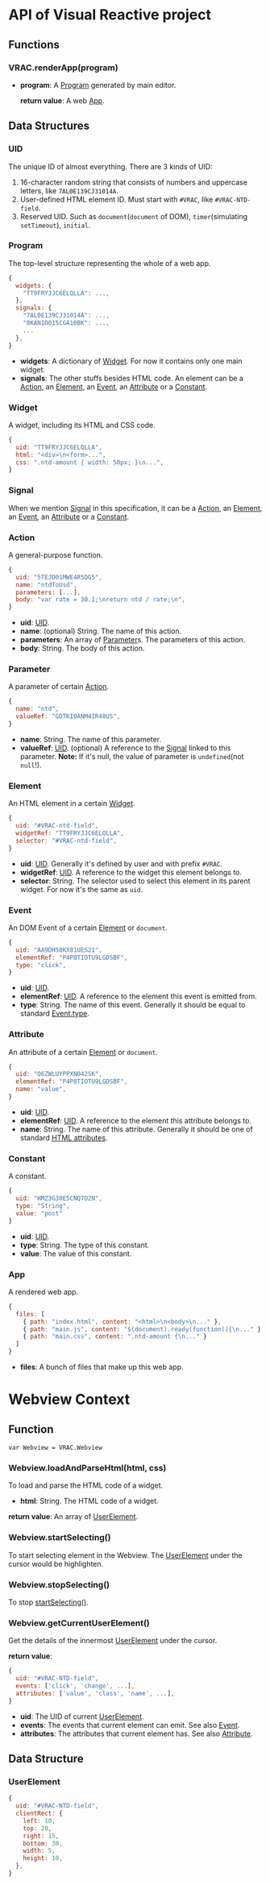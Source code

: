 # API of Visual Reactive project

## Functions

### VRAC.renderApp(program)

+ **program**: A [Program](#program) generated by main editor.
  
  **return value**: A web [App](#app).

## Data Structures

### UID

The unique ID of almost everything. There are 3 kinds of UID:

1. 16-character random string that consists of numbers and uppercase letters, like `7AL0E139CJ31014A`.
2. User-defined HTML element ID. Must start with `#VRAC`, like `#VRAC-NTD-field`.
3. Reserved UID. Such as `document`(`document` of DOM), `timer`(simulating `setTimeout`), `initial`. 

### Program

The top-level structure representing the whole of a web app.

```javascript
{
  widgets: {
    "TT9FRYJJC6ELQLLA": ...,
  },
  signals: {
    "7AL0E139CJ31014A": ...,
    "8KAN1O015CGA10BK": ...,
    ...
  },
}
```

+ **widgets**: A dictionary of [Widget](#widget). For now it contains only one main widget.
+ **signals**: The other stuffs besides HTML code. An element can be a [Action](#action), an [Element](#event), an [Event](#event), an [Attribute](#attribute) or a [Constant](#constant).

### Widget

A widget, including its HTML and CSS code.

```javascript
{
  uid: "TT9FRYJJC6ELQLLA",
  html: "<div>\n<form>...",
  css: ".ntd-amount { width: 50px; }\n...",
}
```

### Signal

When we mention [Signal](#signal) in this specification, it can be a [Action](#action), an [Element](#event), an [Event](#event), an [Attribute](#attribute) or a [Constant](#constant).

### Action

A general-purpose function.

```javascript
{
  uid: "5TEJD01MWE4R5DG5",
  name: "ntdToUsd",
  parameters: [...],
  body: "var rate = 30.1;\nreturn ntd / rate;\n",
}
```

+ **uid**: [UID](#uid).
+ **name**: (optional) String. The name of this action.
+ **parameters**: An array of [Parameter](#parameter)s. The parameters of this action.
+ **body**: String. The body of this action.

### Parameter

A parameter of certain [Action](#action).

```javascript
{
  name: "ntd",
  valueRef: "GDTKI0ANM4IR48US",
}
```

+ **name**: String. The name of this parameter.
+ **valueRef**: [UID](#uid). (optional) A reference to the [Signal](#signal) linked to this parameter. **Note:** If it's null, the value of parameter is `undefined`(not `null`!).

### Element

An HTML element in a certain [Widget](#widget).

```javascript
{
  uid: "#VRAC-ntd-field",
  widgetRef: "TT9FRYJJC6ELQLLA",
  selector: "#VRAC-ntd-field",
}
```

+ **uid**: [UID](#uid). Generally it's defined by user and with prefix `#VRAC`.
+ **widgetRef**: [UID](#uid). A reference to the widget this element belongs to.
+ **selector**: String. The selector used to select this element in its parent widget. For now it's the same as `uid`.

### Event

An DOM Event of a certain [Element](#element) or `document`.

```javascript
{
  uid: "AA9DH50KX81UES21",
  elementRef: "P4P8TIOTU9LGDSBF",
  type: "click",
}
```

+ **uid**: [UID](#uid).
+ **elementRef**: [UID](#uid). A reference to the element this event is emitted from.
+ **type**: String. The name of this event. Generally it should be equal to standard [Event.type](https://developer.mozilla.org/en-US/docs/Web/API/event.type).

### Attribute

An attribute of a certain [Element](#element) or `document`.

```javascript
{
  uid: "O6ZWLUYPPXN042SK",
  elementRef: "P4P8TIOTU9LGDSBF",
  name: "value",
}
```

+ **uid**: [UID](#uid).
+ **elementRef**: [UID](#uid). A reference to the element this attribute belongs to.
+ **name**: String. The name of this attribute. Generally it should be one of standard [HTML attributes](https://developer.mozilla.org/en-US/docs/Web/HTML/Attributes).

### Constant

A constant.

```javascript
{
  uid: "HMZ3G30E5CNQ7D2N",
  type: "String",
  value: "post"
}
```

+ **uid**: [UID](#uid).
+ **type**: String. The type of this constant. 
+ **value**: The value of this constant.

### App

A rendered web app.

```javascript
{
  files: [
    { path: "index.html", content: "<html>\n<body>\n..." },
    { path: "main.js", content: "$(document).ready(function(){\n..." },
    { path: "main.css", content: ".ntd-amount {\n..." }
  ]
}
```

+ **files**: A bunch of files that make up this web app.

# Webview Context

## Function

`var Webview = VRAC.Webview`

### Webview.loadAndParseHtml(html, css)

To load and parse the HTML code of a widget.

+ **html**: String. The HTML code of a widget.

**return value**: An array of [UserElement](#userelement).

### Webview.startSelecting()

To start selecting element in the Webview. The [UserElement](#userelement) under the cursor would be highlighten.

### Webview.stopSelecting()

To stop [startSelecting()](#startSelecting).

### Webview.getCurrentUserElement()

Get the details of the innermost [UserElement](#userelement) under the cursor.

**return value**: 

```javascript
{
  uid: "#VRAC-NTD-field",
  events: ['click', 'change', ...],
  attributes: ['value', 'class', 'name', ...],
}
```

+ **uid**: The UID of current [UserElement](#userelement).
+ **events**: The events that current element can emit. See also [Event](#event).
+ **attributes**: The attributes that current element has. See also [Attribute](#attribute).

## Data Structure

### UserElement

```javascript
{
  uid: "#VRAC-NTD-field",
  clientRect: {
    left: 10,
    top: 20,
    right: 15,
    bottom: 30,
    width: 5,
    height: 10,
  },
}
```
